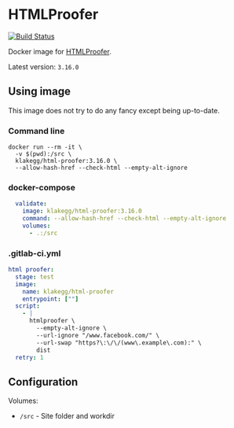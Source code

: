 # HTMLProofer

[![Build Status](https://travis-ci.org/klakegg/docker-html-proofer.svg?branch=master)](https://travis-ci.org/klakegg/docker-html-proofer)

Docker image for [HTMLProofer](https://github.com/gjtorikian/html-proofer).

Latest version: `3.16.0`


## Using image

This image does not try to do any fancy except being up-to-date.


### Command line

```shell
docker run --rm -it \
  -v $(pwd):/src \
  klakegg/html-proofer:3.16.0 \
  --allow-hash-href --check-html --empty-alt-ignore
```


### docker-compose

```yaml
  validate:
    image: klakegg/html-proofer:3.16.0
    command: --allow-hash-href --check-html --empty-alt-ignore
    volumes:
      - .:/src
```


### .gitlab-ci.yml

```yaml
html proofer:
  stage: test
  image:
    name: klakegg/html-proofer
    entrypoint: [""]
  script:
    - |
      htmlproofer \
        --empty-alt-ignore \
        --url-ignore "/www.facebook.com/" \
        --url-swap "https?\:\/\/(www\.example\.com):" \
        dist
  retry: 1
```

## Configuration

Volumes:

* `/src` - Site folder and workdir
